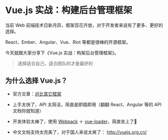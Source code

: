 Vue.js 实战：构建后台管理框架
============

当前 Web 前端技术日新月异，框架百花齐放，对于开发者来说有了更多、更好的选择。

React、Ember、Angular、Vue、Riot 等都是很棒的开源框架。

今天就跟大家分享下《Vue.js 实战：构架后台管理框架》。

>选择适合自己，适合团队的才是最好的

## 为什么选择 Vue.js？

* 官方文章：[对比其它框架][]

* 上手太快了，API 太简洁，简直是即插即用（翻翻 React、Angular 等的 API 文档你就知道）

* 开发体验太棒了，使用 [Webpack][] ＋ [vue-loader][]，简直坐上了🚀

* 中文文档支持太完美了，对于国人来说太爽了： http://vuejs.org.cn/

[对比其它框架]: http://vuejs.org.cn/guide/comparison.html
[Webpack]: http://webpack.github.io/
[vue-loader]: https://github.com/vuejs/vue-loader


